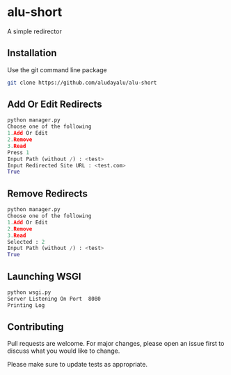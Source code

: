 # alu-short
A simple redirector

## Installation

Use the git command line package

```bash
git clone https://github.com/aludayalu/alu-short
```

## Add Or Edit Redirects

```python
python manager.py
Choose one of the following
1.Add Or Edit
2.Remove
3.Read
Press 1
Input Path (without /) : <test>
Input Redirected Site URL : <test.com>
True
```
## Remove Redirects
```python
python manager.py
Choose one of the following
1.Add Or Edit
2.Remove
3.Read
Selected : 2
Input Path (without /) : <test>
True

```
## Launching WSGI
```bash
python wsgi.py
Server Listening On Port  8080
Printing Log
```

## Contributing
Pull requests are welcome. For major changes, please open an issue first to discuss what you would like to change.

Please make sure to update tests as appropriate.
